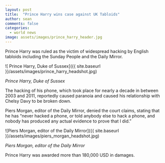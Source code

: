 ```yaml
---
layout: post
title:  "Prince Harry wins case against UK Tabloids"
author: sean
comments: false
categories:
  - world news
image: assets/images/prince_harry_header.jpg
---
```


Prince Harry was ruled as the victim of widespread hacking by English tabloids including the Sunday People and the Daily Mirror.

![ Prince Harry, Duke of Sussex]({{ site.baseurl }}/assets/images/prince_harry_headshot.jpg)


_Prince Harry, Duke of Sussex_

The hacking of his phone, which took place for nearly a decade in between 2003 and 2011, reportedly caused paranoia and caused his relationship with Chelsy Davy to be broken down.

Piers Morgan, editor of the Daily Mirror, denied the court claims, stating that he has “never hacked a phone, or told anybody else to hack a phone, and nobody has produced any actual evidence to prove that I did.”

![Piers Morgan, editor of the Daily Mirror]({{ site.baseurl }}/assets/images/piers_morgan_headshot.jpg)

_Piers Morgan, editor of the Daily Mirror_

Prince Harry was awarded more than 180,000 USD in damages.